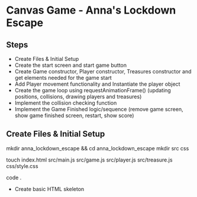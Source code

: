 <h1><b>Canvas Game - Anna's Lockdown Escape</b></h1>

<h2>Steps</h2>

<ul>
<li>Create Files & Initial Setup</li>
<li>Create the start screen and start game button</li>
<li>Create Game constructor, Player constructor, Treasures constructor and get elements needed for the game start</li>
<li>Add Player movement functionality and Instantiate the player object</li>
<li>Create the game loop using requestAnimationFrame() (updating positions, collisions, drawing players and treasures)</li>
<li>Implement the collision checking function</li>
<li>Implement the Game Finished logic/sequence (remove game screen, show game finished screen, restart, show score)</li>
</ul>

<h2>Create Files & Initial Setup</h2>

mkdir anna_lockdown_escape && cd anna_lockdown_escape
mkdir src css

touch index.html src/main.js src/game.js src/player.js src/treasure.js css/style.css

code .

<ul>
<li>Create basic HTML skeleton</li>

<code>
<!DOCTYPE html>
<html lang="en">
  <head>
    <meta charset="UTF-8" />
    <meta name="viewport" content="width=device-width, initial-scale=1.0" />
    <meta http-equiv="X-UA-Compatible" content="ie=edge" />
    <title>Anna's Lockdown Escape</title>
    <link rel="stylesheet" href="css/style.css" />
  </head>
  <body>
    <script src="src/main.js"></script>
    <script src="src/game.js"></script>
    <script src="src/player.js"></script>
    <script src="src/treasure.js"></script>
  </body>
</html>
</code>
